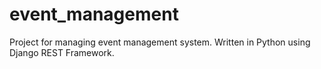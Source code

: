 # event_management
Project for managing event management system. Written in Python using Django REST Framework.
